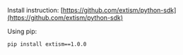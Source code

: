 Install instruction: [https://github.com/extism/python-sdk](https://github.com/extism/python-sdk)

Using pip:

```sh
pip install extism==1.0.0
```
